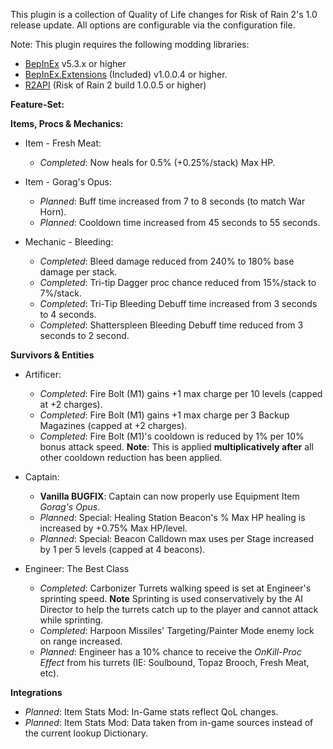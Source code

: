 This plugin is a collection of Quality of Life changes for Risk of Rain 2's 1.0 release update. All options are configurable via the configuration file.

Note: This plugin requires the following modding libraries:
- [BepInEx](https://github.com/BepInEx/BepInEx) v5.3.x or higher
- [BepInEx.Extensions](https://github.com/MapleWheels/BepInEx_Extensions) (Included) v1.0.0.4 or higher.
- [R2API](https://github.com/risk-of-thunder/R2API) (Risk of Rain 2 build 1.0.0.5 or higher)


**Feature-Set:**

**Items, Procs & Mechanics:**
- Item - Fresh Meat:
	- *Completed*: Now heals for 0.5% (+0.25%/stack) Max HP.
	
- Item - Gorag's Opus:
	- *Planned*: Buff time increased from 7 to 8 seconds (to match War Horn).
	- *Planned*: Cooldown time increased from 45 seconds to 55 seconds.

- Mechanic - Bleeding:
	- *Completed*: Bleed damage reduced from 240% to 180% base damage per stack.
	- *Completed*: Tri-tip Dagger proc chance reduced from 15%/stack to 7%/stack.
	- *Completed*: Tri-Tip Bleeding Debuff time increased from 3 seconds to 4 seconds.
	- *Completed*: Shatterspleen Bleeding Debuff time reduced from 3 seconds to 2 second.
	
**Survivors & Entities**
- Artificer:
	- *Completed*: Fire Bolt (M1) gains +1 max charge per 10 levels (capped at +2 charges).
	- *Completed*: Fire Bolt (M1) gains +1 max charge per 3 Backup Magazines (capped at +2 charges).
	- *Completed*: Fire Bolt (M1)'s cooldown is reduced by 1% per 10% bonus attack speed. **Note**: This is applied **multiplicatively after** all other cooldown reduction has been applied.

- Captain:
	- **Vanilla BUGFIX**: Captain can now properly use Equipment Item *Gorag's Opus*.
	- *Planned*: Special: Healing Station Beacon's % Max HP healing is increased by +0.75% Max HP/level.
	- *Planned*: Special: Beacon Calldown max uses per Stage increased by 1 per 5 levels (capped at 4 beacons).

- Engineer: The Best Class
	- *Completed*: Carbonizer Turrets walking speed is set at Engineer's sprinting speed. **Note** Sprinting is used conservatively by the AI Director to help the turrets catch up to the player and cannot attack while sprinting.
	- *Completed*: Harpoon Missiles' Targeting/Painter Mode enemy lock on range increased.
	- *Planned*: Engineer has a 10% chance to receive the *OnKill-Proc Effect* from his turrets (IE: Soulbound, Topaz Brooch, Fresh Meat, etc).
	
**Integrations**
- *Planned*: Item Stats Mod: In-Game stats reflect QoL changes.
- *Planned*: Item Stats Mod: Data taken from in-game sources instead of the current lookup Dictionary.